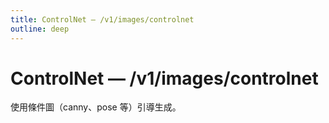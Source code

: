 ```yaml
---
title: ControlNet — /v1/images/controlnet
outline: deep
---
```


# ControlNet — /v1/images/controlnet

使用條件圖（canny、pose 等）引導生成。
